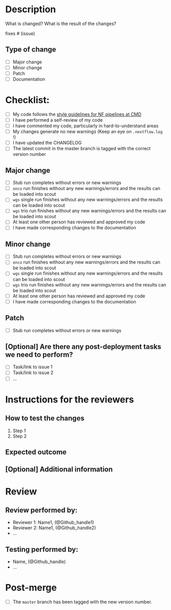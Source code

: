 <!--
# clinical-genomics-lund/nextflow_wgs pull request

Thanks for contributing to the CMD nextflow_wgs pipeline.
-->
# Description
<!--
Add a description of changes below and a description of the expected outcome.
-->

What is changed? What is the result of the changes?
<!--
    Are there any issue or issues that are linked to this PR? 
    Use Github's syntax for closing keywords: `closes #1` or `fixes #1`
-->

fixes # (issue)

## Type of change
<!--
    Major change counts as a change that breaks backward compatibility
    Minor change is a substantial change that requires testing before deployment
    Patch is a minor change like a bug fix, code comment/style fix, etc.
    
    Choose one and delete the remaining fields.
-->
- [ ] Major change 
- [ ] Minor change
- [ ] Patch
- [ ] Documentation

# Checklist:
<!--
    The checklist below applies to all types of changes. 
    
    Do not hesitate to add your own items to the checklist if applicable.
-->
- [ ] My code follows the [style guidelines for NF pipelines at CMD](http://mtlucmds1.lund.skane.se/wiki/doku.php?id=nextflow&s[]=nextflow#code_style_at_cmd)
- [ ] I have performed a self-review of my code
- [ ] I have commented my code, particularly in hard-to-understand areas
- [ ] My changes generate no new warnings (Keep an eye on `.nextflow.log` !)
- [ ] I have updated the CHANGELOG
- [ ] The latest commit in the master branch is tagged
      with the correct version number

<!--
    Select a checklist below based on selection under # Type of change
    and delete the sections that do not apply to this PR:
-->
## Major change
- [ ] Stub run completes without errors or new warnings
- [ ] `onco` run finishes without any new warnings/errors and the results can 
       be loaded into scout
- [ ] `wgs` single run finishes without any new warnings/errors and the results 
       can be loaded into scout
- [ ] `wgs` trio run finishes without any new warnings/errors and the results 
       can be loaded into scout
- [ ] At least one other person has reviewed and approved my code
- [ ] I have made corresponding changes to the documentation

## Minor change
- [ ] Stub run completes without errors or new warnings
- [ ] `onco` run finishes without any new warnings/errors and the results can 
       be loaded into scout
- [ ] `wgs` single run finishes without any new warnings/errors and the results 
      can be loaded into scout
- [ ] `wgs` trio run finishes without any new warnings/errors and the results 
       can be loaded into scout
- [ ] At least one other person has reviewed and approved my code
- [ ] I have made corresponding changes to the documentation

## Patch
- [ ] Stub run completes without errors or new warnings
<!--
    Remove the comment markers wrapping the checkbox below if you believe that 
    the patch needs to undergo review. 
    
    (If in doubt, then play it safe and request a review).
-->
<!--
- [ ] At least one other person has reviewed and approved my code
-->

<!--
    Remove the comment markers wrapping the sectopm below if you believe that 
    the updated documentation needs to undergo review.
-->
<!--
## Documentation
- [ ] At least one other person has reviewed my changes
-->

## [Optional] Are there any post-deployment tasks we need to perform?
<!--
    Some examples of post-deployment tasks are pipeline validation for a major 
    change  update or an update to CDM to accomodate new QC data.
-->
 - [ ] Task/link to issue 1
 - [ ] Task/link to issue 2
 - [ ] ...
 
# Instructions for the reviewers
<!--
    Use this section to guide the reviewer in how to 
    test your proposed 
-->
## How to test the changes
<!--
    Provide clear and concise steps for reviewers to test your changes. 
    Include any specific commands, inputs, or conditions they should be aware 
    of.
-->
1. Step 1
2. Step 2

## Expected outcome
<!--
    Describe what the expected outcome should be after your changes are 
    implemented. This helps reviewers understand the goal and verify if 
    everything is working as intended.
-->

## [Optional] Additional information
<!--
    If there's any extra information, context,  or considerations that would be
    helpful for reviewers, feel free to include them here.
-->

# Review
<!--
    Use this section to document who has performed the reviews and run the 
    tests. 
-->

## Review performed by:
- Reviewer 1: Name1, (\@Github\_handle1)  
- Reviewer 2: Name1,  (\@Github\_handle2)
- ...
    
## Testing performed by:
- Name, (\@Github\_handle)
- ...

# Post-merge
- [ ] The `master` branch has been tagged with the new version number.
